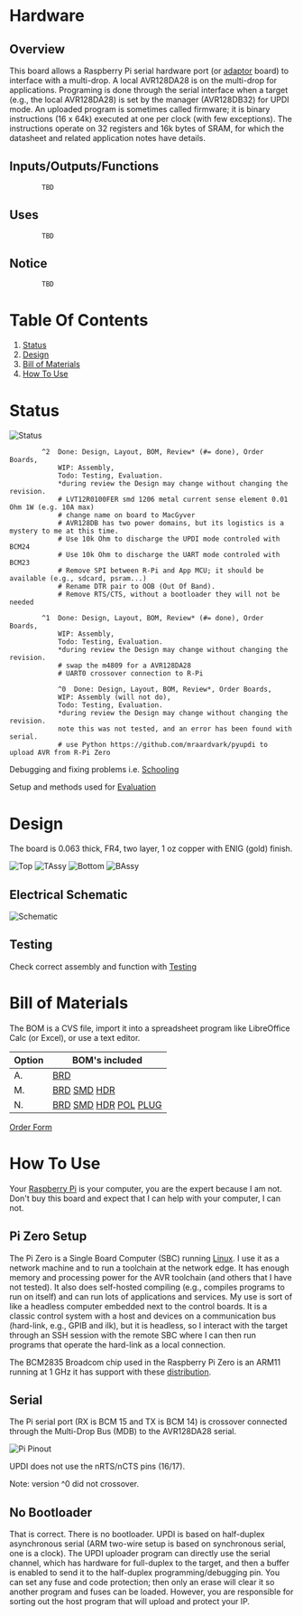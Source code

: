 # Hardware

## Overview

This board allows a Raspberry Pi serial hardware port (or [adaptor] board) to interface with a multi-drop. A local AVR128DA28 is on the multi-drop for applications. Programing is done through the serial interface when a target (e.g., the local AVR128DA28) is set by the manager (AVR128DB32) for UPDI mode. An uploaded program is sometimes called firmware; it is binary instructions (16 x 64k) executed at one per clock (with few exceptions). The instructions operate on 32 registers and 16k bytes of SRAM, for which the datasheet and related application notes have details.

[adaptor]: https://github.com/epccs/RPUusb


## Inputs/Outputs/Functions

```
        TBD
```


## Uses

```
        TBD
```


## Notice

```
        TBD
 ```


# Table Of Contents

1. [Status](#status)
2. [Design](#design)
3. [Bill of Materials](#bill-of-materials)
4. [How To Use](#how-to-use)


# Status

![Status](./status_icon.png "Status")

```
        ^2  Done: Design, Layout, BOM, Review* (#= done), Order Boards, 
            WIP: Assembly,
            Todo: Testing, Evaluation.
            *during review the Design may change without changing the revision.
            # LVT12R0100FER smd 1206 metal current sense element 0.01 Ohm 1W (e.g. 10A max)
            # change name on board to MacGyver
            # AVR128DB has two power domains, but its logistics is a mystery to me at this time.
            # Use 10k Ohm to discharge the UPDI mode controled with BCM24
            # Use 10k Ohm to discharge the UART mode controled with BCM23
            # Remove SPI between R-Pi and App MCU; it should be available (e.g., sdcard, psram...)
            # Rename DTR pair to OOB (Out Of Band).
            # Remove RTS/CTS, without a bootloader they will not be needed

        ^1  Done: Design, Layout, BOM, Review* (#= done), Order Boards,
            WIP: Assembly, 
            Todo: Testing, Evaluation.
            *during review the Design may change without changing the revision.
            # swap the m4809 for a AVR128DA28
            # UART0 crossover connection to R-Pi
 
            ^0  Done: Design, Layout, BOM, Review*, Order Boards,
            WIP: Assembly (will not do),
            Todo: Testing, Evaluation.
            *during review the Design may change without changing the revision.
            note this was not tested, and an error has been found with serial.
            # use Python https://github.com/mraardvark/pyupdi to upload AVR from R-Pi Zero
```

Debugging and fixing problems i.e. [Schooling](./Schooling/)

Setup and methods used for [Evaluation](./Evaluation/)


# Design

The board is 0.063 thick, FR4, two layer, 1 oz copper with ENIG (gold) finish.

![Top](./Documents/19260,Top.png "Top")
![TAssy](./Documents/19260,TAssy.jpg "Top Assy")
![Bottom](./Documents/19260,Bottom.png "Bottom")
![BAssy](./Documents/19260,BAssy.jpg "Bottom Assy")


## Electrical Schematic

![Schematic](./Documents/19260,Schematic.png "Schematic")

## Testing

Check correct assembly and function with [Testing](./Testing/)


# Bill of Materials

The BOM is a CVS file, import it into a spreadsheet program like LibreOffice Calc (or Excel), or use a text editor.

Option | BOM's included
----- | ----- 
A. | [BRD] 
M. | [BRD] [SMD] [HDR] 
N. | [BRD] [SMD] [HDR] [POL] [PLUG]

[BRD]: ./Design/19260BRD,BOM.csv
[HDR]: ./Design/19260HDR,BOM.csv
[PLUG]: ./Design/19260PLUG,BOM.csv
[POL]: ./Design/19260POL,BOM.csv
[SMD]: ./Design/19260SMD,BOM.csv

[Order Form](https://rpubus.org/Order_Form.html)


# How To Use

Your [Raspberry Pi] is your computer, you are the expert because I am not. Don't buy this board and expect that I can help with your computer, I can not. 

[Raspberry Pi]: https://www.raspberrypi.org/forums/

## Pi Zero Setup 

The Pi Zero is a Single Board Computer (SBC) running [Linux]. I use it as a network machine and to run a toolchain at the network edge. It has enough memory and processing power for the AVR toolchain (and others that I have not tested). It also does self-hosted compiling (e.g., compiles programs to run on itself) and can run lots of applications and services. My use is sort of like a headless computer embedded next to the control boards. It is a classic control system with a host and devices on a communication bus (hard-link, e.g., GPIB and ilk), but it is headless, so I interact with the target through an SSH session with the remote SBC where I can then run programs that operate the hard-link as a local connection. 

[Linux]: https://github.com/epccs/RPUpi/blob/master/Hardware/Testing/linux.md

The BCM2835 Broadcom chip used in the Raspberry Pi Zero is an ARM11 running at 1 GHz it has support with these [distribution]. 

[distribution]: https://www.raspberrypi.org/software/operating-systems/


## Serial

The Pi serial port (RX is BCM 15 and TX is BCM 14) is crossover connected through the Multi-Drop Bus (MDB) to the AVR128DA28 serial. 

![Pi Pinout](https://raw.githubusercontent.com/epccs/RPUpi/master/Hardware/Documents/Pi-pinout-graphic.png)

UPDI does not use the nRTS/nCTS pins (16/17).

Note: version ^0 did not crossover.


## No Bootloader

That is correct. There is no bootloader. UPDI is based on half-duplex asynchronous serial (ARM two-wire setup is based on synchronous serial, one is a clock). The UPDI uploader program can directly use the serial channel, which has hardware for full-duplex to the target, and then a buffer is enabled to send it to the half-duplex programming/debugging pin. You can set any fuse and code protection; then only an erase will clear it so another program and fuses can be loaded. However, you are responsible for sorting out the host program that will upload and protect your IP.

